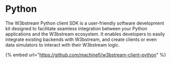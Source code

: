 # Python

The W3bstream Python client SDK is a user-friendly software development kit designed to facilitate seamless integration between your Python applications and the W3bstream ecosystem. It enables developers to easily integrate existing backends with W3bstream, and create clients or even data simulators to interact with their W3bstream logic.

{% embed url="https://github.com/machinefi/w3bstream-client-python" %}
